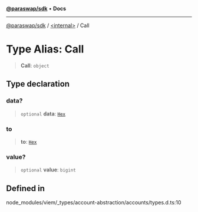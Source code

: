 [**@paraswap/sdk**](../../README.md) • **Docs**

***

[@paraswap/sdk](../../globals.md) / [\<internal\>](../README.md) / Call

# Type Alias: Call

> **Call**: `object`

## Type declaration

### data?

> `optional` **data**: [`Hex`](Hex.md)

### to

> **to**: [`Hex`](Hex.md)

### value?

> `optional` **value**: `bigint`

## Defined in

node\_modules/viem/\_types/account-abstraction/accounts/types.d.ts:10
